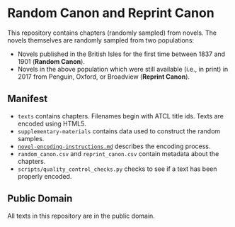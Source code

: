 Random Canon and Reprint Canon
==============================

This repository contains chapters (randomly sampled) from novels. The novels themselves are randomly sampled from two populations:

-	Novels published in the British Isles for the first time between 1837 and 1901 (**Random Canon**).
-	Novels in the above population which were still available (i.e., in print) in 2017 from Penguin, Oxford, or Broadview (**Reprint Canon**).

Manifest
--------

-	`texts` contains chapters. Filenames begin with ATCL title ids. Texts are encoded using HTML5.
-	`supplementary-materials` contains data used to construct the random samples.
-	[`novel-encoding-instructions.md`](novel-encoding-instructions.md) describes the encoding process.
-	`random_canon.csv` and `reprint_canon.csv` contain metadata about the chapters.
-	`scripts/quality_control_checks.py` checks to see if a text has been properly encoded.

Public Domain
-------------

All texts in this repository are in the public domain.
